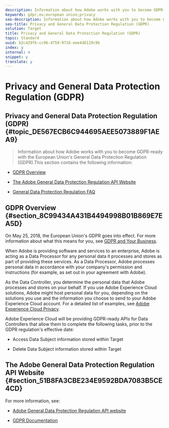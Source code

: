 ```yaml
---
description: Information about how Adobe works with you to become GDPR-ready with the European Union's General Data Protection Regulation (GDPR).
keywords: gdpr;eu;european union;privacy
seo-description: Information about how Adobe works with you to become GDPR-ready with the European Union's General Data Protection Regulation (GDPR).
seo-title: Privacy and General Data Protection Regulation (GDPR)
solution: Target
title: Privacy and General Data Protection Regulation (GDPR)
topic: Standard
uuid: b2c429fb-cc96-4759-9716-eee4d6119c9b
index: y
internal: n
snippet: y
translate: y
---
```


# Privacy and General Data Protection Regulation (GDPR)

## Privacy and General Data Protection Regulation (GDPR) {#topic_DE567ECB6C944695AEE5073889F1AEA9}
>Information about how Adobe works with you to become GDPR-ready with the European Union's General Data Protection Regulation (GDPR).This section contains the following information: 


* [ GDPR Overview](privacy-and-general-data-protection-regulation.md#section_8C99434A431B4494998B01B869E7EA5D) 

* [ The Adobe General Data Protection Regulation API Website](privacy-and-general-data-protection-regulation.md#section_51B8FA3CBE234E9592BDA7083B5CE4CD) 

* [ General Data Protection Regulation FAQ](privacy-and-general-data-protection-regulation/c_general-data-protection-regulation-faq.md#concept_41F88DE95D2943178BEC382736B5C038) 



## GDPR Overview {#section_8C99434A431B4494998B01B869E7EA5D}

On May 25, 2018, the European Union's GDPR goes into effect. For more information about what this means for you, see [ GDPR and Your Business](https://www.adobe.com/privacy/general-data-protection-regulation.html). 

When Adobe is providing software and services to an enterprise, Adobe is acting as a Data Processor for any personal data it processes and stores as part of providing these services. As a Data Processor, Adobe processes personal data in accordance with your company's permission and instructions (for example, as set out in your agreement with Adobe). 

As the Data Controller, you determine the personal data that Adobe processes and stores on your behalf. If you use Adobe Experience Cloud solutions, Adobe might host personal data for you, depending on the solutions you use and the information you choose to send to your Adobe Experience Cloud account. For a detailed list of examples, see [ Adobe Experience Cloud Privacy](https://www.adobe.com/privacy/marketing-cloud.html#collect). 

Adobe Experience Cloud will be providing GDPR-ready APIs for Data Controllers that allow them to complete the following tasks, prior to the GDPR regulation's effective date: 


* Access Data Subject information stored within Target 

* Delete Data Subject information stored within Target 



## The Adobe General Data Protection Regulation API Website {#section_51B8FA3CBE234E9592BDA7083B5CE4CD}

For more information, see: 


* [ Adobe General Data Protection Regulation API website](https://www.adobe.io/apis/cloudplatform/gdpr.html) 

* [ GDPR Documentation](https://www.adobe.io/apis/cloudplatform/gdpr/docs.html) 


